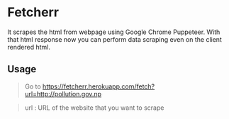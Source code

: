 # Fetcherr

It scrapes the html from webpage using Google Chrome Puppeteer.
With that html response now you can perform data scraping even on the client rendered html.

## Usage

> Go to https://fetcherr.herokuapp.com/fetch?url=http://pollution.gov.np

> url : URL of the website that you want to scrape
